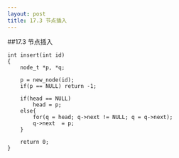 ```yaml
---
layout: post
title: 17.3 节点插入 
---
```

##17.3 节点插入


	int insert(int id)
	{
		node_t *p, *q;

		p = new_node(id);
		if(p == NULL) return -1;
	
		if(head == NULL)
			head = p;
		else{
			for(q = head; q->next != NULL; q = q->next);
			q->next  = p;
		}

		return 0;
	}
